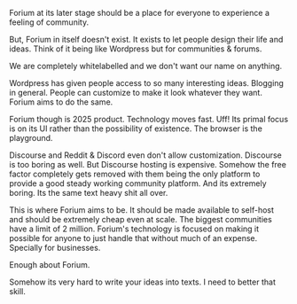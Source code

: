 Forium at its later stage should be a place for everyone to experience a feeling of community.

But, Forium in itself doesn't exist. It exists to let people design their life and ideas. Think of it being like Wordpress but for communities & forums.

We are completely whitelabelled and we don't want our name on anything. 

Wordpress has given people access to so many interesting ideas. Blogging in general. People can customize to make it look whatever they want. Forium aims
to do the same.

Forium though is 2025 product. Technology moves fast. Uff! Its primal focus is on its UI rather than the possibility of existence. The browser is the playground.

Discourse and Reddit & Discord even don't allow customization. Discourse is too boring as well. But Discourse hosting is expensive. Somehow the free factor completely gets
removed with them being the only platform to provide a good steady working community platform. And its extremely boring. Its the same text heavy shit all over.

This is where Forium aims to be. It should be made available to self-host and should be extremely cheap even at scale. The biggest communities have a limit of 2 million.
Forium's technology is focused on making it possible for anyone to just handle that without much of an expense. Specially for businesses.

Enough about Forium. 

Somehow its very hard to write your ideas into texts. I need to better that skill.